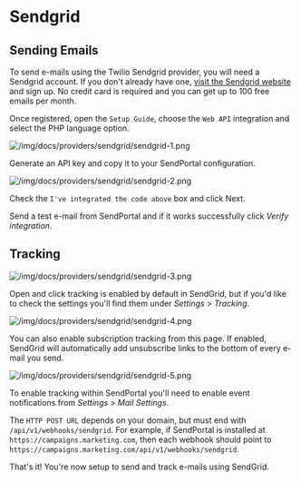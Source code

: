 # Sendgrid

## Sending Emails

To send e-mails using the Twilio Sendgrid provider, you will need a Sendgrid account. If you don't already have one, [visit the Sendgrid website](https://sendgrid.com/) and sign up. No credit card is required and you can get up to 100 free emails per month.

Once registered, open the `Setup Guide`, choose the `Web API` integration and select the PHP language option.

![/img/docs/providers/sendgrid/sendgrid-1.png](/img/docs/providers/sendgrid/sendgrid-1.png)

Generate an API key and copy it to your SendPortal configuration.

![/img/docs/providers/sendgrid/sendgrid-2.png](/img/docs/providers/sendgrid/sendgrid-2.png)

Check the `I've integrated the code above` box and click Next.

Send a test e-mail from SendPortal and if it works successfully click _Verify integration_.

## Tracking

![/img/docs/providers/sendgrid/sendgrid-3.png](/img/docs/providers/sendgrid/sendgrid-3.png)

Open and click tracking is enabled by default in SendGrid, but if you'd like to check the settings you'll find them under _Settings_ > _Tracking_.

![/img/docs/providers/sendgrid/sendgrid-4.png](/img/docs/providers/sendgrid/sendgrid-4.png)

You can also enable subscription tracking from this page. If enabled, SendGrid will automatically add unsubscribe links to the bottom of every e-mail you send.

![/img/docs/providers/sendgrid/sendgrid-5.png](/img/docs/providers/sendgrid/sendgrid-5.png)

To enable tracking within SendPortal you'll need to enable event notifications from _Settings_ > _Mail Settings_.

The `HTTP POST URL` depends on your domain, but must end with `/api/v1/webhooks/sendgrid`. For example, if SendPortal is installed at `https://campaigns.marketing.com`, then each webhook should point to `https://campaigns.marketing.com/api/v1/webhooks/sendgrid`.

That's it! You're now setup to send and track e-mails using SendGrid.
